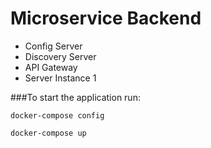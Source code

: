 # Microservice Backend

- Config Server
- Discovery Server
- API Gateway
- Server Instance 1 

###To start the application run:
```
docker-compose config

docker-compose up
```